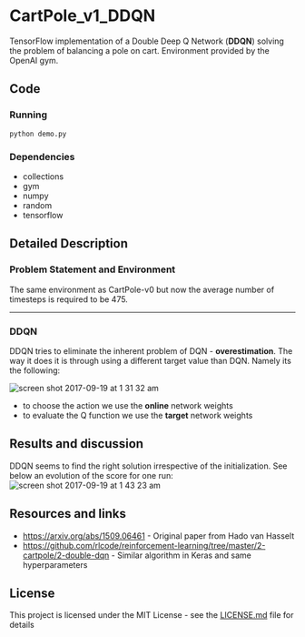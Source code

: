 # CartPole_v1_DDQN
TensorFlow implementation of a Double Deep Q Network (**DDQN**) solving the problem of balancing a pole on cart.
Environment provided by the OpenAI gym.

## Code

### Running
```
python demo.py
```

### Dependencies
*  collections
*  gym
*  numpy
*  random
*  tensorflow

## Detailed Description
### Problem Statement and Environment
The same environment as CartPole-v0 but now the average number of timesteps is required to be 475.

---
### DDQN
DDQN tries to eliminate the inherent problem of DQN - **overestimation**. The way it does it is through using a different 
target value than DQN. Namely its the following:

![screen shot 2017-09-19 at 1 31 32 am](https://user-images.githubusercontent.com/18519371/30569222-ee9b217c-9cd9-11e7-8bb1-77ddb85f2f39.png)


* to choose the action we use the **online** network weights
* to evaluate the Q function we use the **target** network weights


## Results and discussion
DDQN seems to find the right solution irrespective of the initialization. See below an evolution of the score for one run:
![screen shot 2017-09-19 at 1 43 23 am](https://user-images.githubusercontent.com/18519371/30569493-84f81002-9cdb-11e7-9d3a-e699c351f912.png)


## Resources and links
* https://arxiv.org/abs/1509.06461 - Original paper from Hado van Hasselt
* https://github.com/rlcode/reinforcement-learning/tree/master/2-cartpole/2-double-dqn - Similar algorithm in Keras and same hyperparameters


## License
This project is licensed under the MIT License - see the [LICENSE.md](LICENSE.md) file for details
